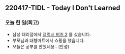 ## 220417-TIDL - Today I Don't Learned

### 오늘 한 일(회고)

- 삼성 대리점에서 [갤럭시 버즈 2](https://user-images.githubusercontent.com/96044518/163715325-1a9297a0-57bc-4a1e-8ccf-c9f838c643a3.jpg) 를 샀습니다.
- 부모님과 대형마트에서 쇼핑을 했습니다.
- 오늘은 공부를 안했네용.. (반성)
